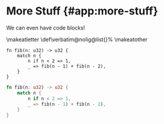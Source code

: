 # More Stuff {#app:more-stuff}

We can even have code blocks!

\makeatletter
\def\verbatim@nolig@list{}%
\makeatother

```{.mist .ignoreErrors}
fn fib(n: u32) -> u32 {
    match n {
        n if n < 2 => 1,
        _ => fib(n - 1) + fib(n - 2),
    }
}
```
```rs
fn fib(n: u32) -> u32 {
    match n {
        n if n < 2 => 1,
        _ => fib(n - 1) + fib(n - 2),
    }
}
```
